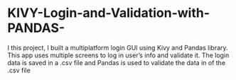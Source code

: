 # KIVY-Login-and-Validation-with-PANDAS-
I this project, I built a multiplatform login GUI using Kivy and Pandas library. This app uses multiple screens to log in user’s info and validate it. The login data is saved in a .csv file and Pandas is  used to validate the data in of the .csv file 
